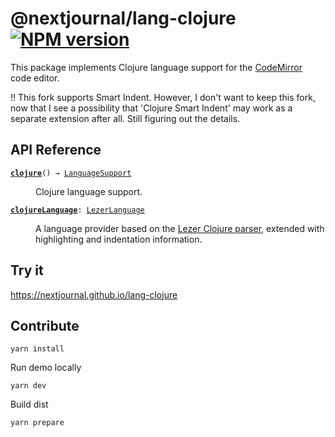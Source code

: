 # @nextjournal/lang-clojure [![NPM version](https://img.shields.io/npm/v/@nextjournal/lang-clojure.svg)](https://www.npmjs.com/package/@nextjournal/lang-clojure)

This package implements Clojure language support for the [CodeMirror](https://codemirror.net/) code editor.

!! This fork supports Smart Indent.
However, I don't want to keep this fork, now that I see a possibility that 'Clojure Smart Indent' may work as a separate extension after all. Still figuring out the details.


## API Reference
<dl>
<dt>
  <code><strong><a href="#">clojure</a></strong>() → <a href="https://codemirror.net/docs/ref#language.LanguageSupport">LanguageSupport</a></code></dt>

<dd><p>Clojure language support.</p>
</dd>
<dt>
  <code><strong><a href="#">clojureLanguage</a></strong>: <a href="https://codemirror.net/docs/ref#language.LezerLanguage">LezerLanguage</a></code></dt>

<dd><p>A language provider based on the <a href="https://github.com/nextjournal/lezer-clojure">Lezer Clojure
parser</a>, extended with
highlighting and indentation information.</p>
</dd>
</dl>

## Try it

https://nextjournal.github.io/lang-clojure

## Contribute

```
yarn install
```

Run demo locally

```
yarn dev
```

Build dist

```
yarn prepare
```
